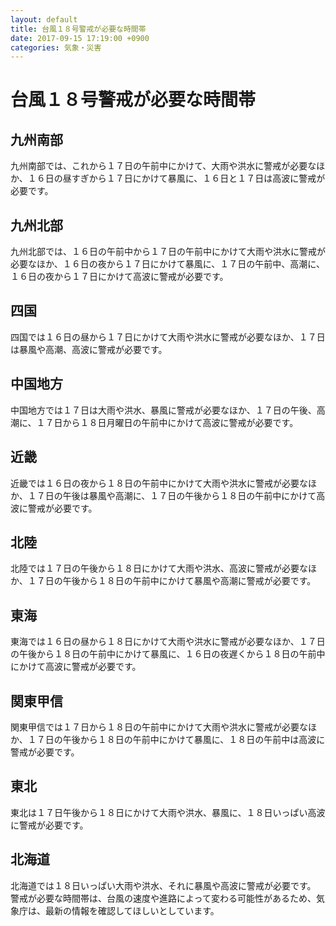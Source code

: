 ```yaml
---
layout: default
title: 台風１８号警戒が必要な時間帯
date: 2017-09-15 17:19:00 +0900
categories: 気象・災害
---
```


# 台風１８号警戒が必要な時間帯

## 九州南部

九州南部では、これから１７日の午前中にかけて、大雨や洪水に警戒が必要なほか、１６日の昼すぎから１７日にかけて暴風に、１６日と１７日は高波に警戒が必要です。

## 九州北部

九州北部では、１６日の午前中から１７日の午前中にかけて大雨や洪水に警戒が必要なほか、１６日の夜から１７日にかけて暴風に、１７日の午前中、高潮に、１６日の夜から１７日にかけて高波に警戒が必要です。

## 四国

四国では１６日の昼から１７日にかけて大雨や洪水に警戒が必要なほか、１７日は暴風や高潮、高波に警戒が必要です。

## 中国地方

中国地方では１７日は大雨や洪水、暴風に警戒が必要なほか、１７日の午後、高潮に、１７日から１８日月曜日の午前中にかけて高波に警戒が必要です。

## 近畿

近畿では１６日の夜から１８日の午前中にかけて大雨や洪水に警戒が必要なほか、１７日の午後は暴風や高潮に、１７日の午後から１８日の午前中にかけて高波に警戒が必要です。

## 北陸

北陸では１７日の午後から１８日にかけて大雨や洪水、高波に警戒が必要なほか、１７日の午後から１８日の午前中にかけて暴風や高潮に警戒が必要です。

## 東海

東海では１６日の昼から１８日にかけて大雨や洪水に警戒が必要なほか、１７日の午後から１８日の午前中にかけて暴風に、１６日の夜遅くから１８日の午前中にかけて高波に警戒が必要です。

## 関東甲信

関東甲信では１７日から１８日の午前中にかけて大雨や洪水に警戒が必要なほか、１７日の午後から１８日の午前中にかけて暴風に、１８日の午前中は高波に警戒が必要です。

## 東北

東北は１７日午後から１８日にかけて大雨や洪水、暴風に、１８日いっぱい高波に警戒が必要です。

## 北海道

北海道では１８日いっぱい大雨や洪水、それに暴風や高波に警戒が必要です。
警戒が必要な時間帯は、台風の速度や進路によって変わる可能性があるため、気象庁は、最新の情報を確認してほしいとしています。
